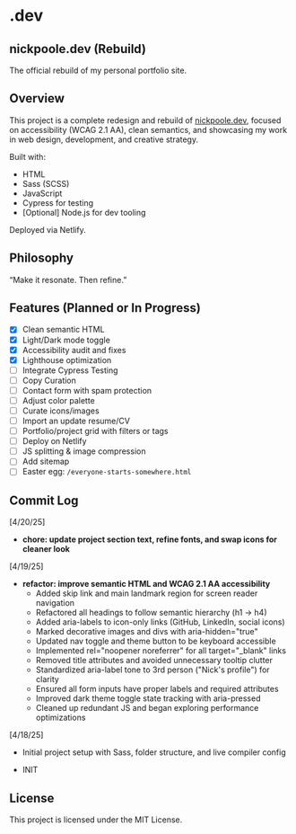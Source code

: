 # .dev

## nickpoole.dev (Rebuild)

The official rebuild of my personal portfolio site.

## Overview

This project is a complete redesign and rebuild of [nickpoole.dev](https://nickpoole.dev), focused on accessibility (WCAG 2.1 AA), clean semantics, and showcasing my work in web design, development, and creative strategy.

Built with:

- HTML
- Sass (SCSS)
- JavaScript
- Cypress for testing
- [Optional] Node.js for dev tooling

Deployed via Netlify.

## Philosophy

“Make it resonate. Then refine.”

## Features (Planned or In Progress)

- [x] Clean semantic HTML
- [x] Light/Dark mode toggle
- [x] Accessibility audit and fixes
- [x] Lighthouse optimization
- [ ] Integrate Cypress Testing
- [ ] Copy Curation
- [ ] Contact form with spam protection
- [ ] Adjust color palette
- [ ] Curate icons/images
- [ ] Import an update resume/CV
- [ ] Portfolio/project grid with filters or tags
- [ ] Deploy on Netlify
- [ ] JS splitting & image compression
- [ ] Add sitemap
- [ ] Easter egg: `/everyone-starts-somewhere.html`

## Commit Log

[4/20/25]

- **chore: update project section text, refine fonts, and swap icons for cleaner look**

[4/19/25]

- **refactor: improve semantic HTML and WCAG 2.1 AA accessibility**
  - Added skip link and main landmark region for screen reader navigation
  - Refactored all headings to follow semantic hierarchy (h1 → h4)
  - Added aria-labels to icon-only links (GitHub, LinkedIn, social icons)
  - Marked decorative images and divs with aria-hidden="true"
  - Updated nav toggle and theme button to be keyboard accessible
  - Implemented rel="noopener noreferrer" for all target="_blank" links
  - Removed title attributes and avoided unnecessary tooltip clutter
  - Standardized aria-label tone to 3rd person ("Nick's profile") for clarity
  - Ensured all form inputs have proper labels and required attributes
  - Improved dark theme toggle state tracking with aria-pressed
  - Cleaned up redundant JS and began exploring performance optimizations

[4/18/25]

- Initial project setup with Sass, folder structure, and live compiler config

- INIT

## License

This project is licensed under the MIT License.
